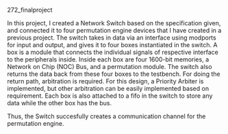 272_finalproject

In this project, I created a Network Switch based on the specification given, and connected it to four permutation engine devices that I have created in a previous project. The switch takes in data via an interface using modports for input and output, and gives it to four boxes instantiated in the switch. 
A box is a module that connects the individual signals of respective interface to the peripherals inside.
Inside each box are four 1600-bit memories, a Network on Chip (NOC) Bus, and a permutation module. 
The switch also returns the data back from these four boxes to the testbench. 
For doing the return path, arbitration is required.
For this design, a Priority Arbiter is implemented, but other arbitration can be easily implemented based on requirement.
Each box is also attached to a fifo in the switch to store any data while the other box has the bus.

Thus, the Switch succesfully creates a communication channel for the permutation engine.
